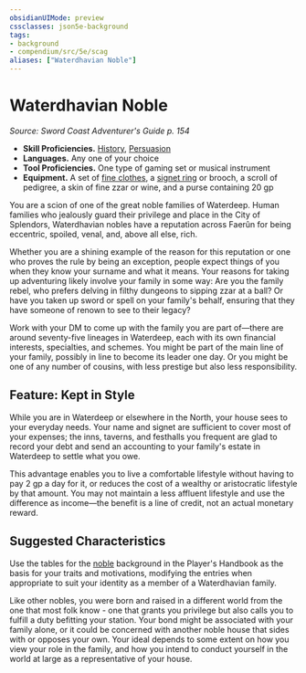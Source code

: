 ```yaml
---
obsidianUIMode: preview
cssclasses: json5e-background
tags:
- background
- compendium/src/5e/scag
aliases: ["Waterdhavian Noble"]
---
```

# Waterdhavian Noble
*Source: Sword Coast Adventurer's Guide p. 154*  

- **Skill Proficiencies.** [History](/3-Mechanics/CLI/rules/skills.md#History), [Persuasion](/3-Mechanics/CLI/rules/skills.md#Persuasion)  
- **Languages.** Any one of your choice  
- **Tool Proficiencies.** One type of gaming set or musical instrument  
- **Equipment.** A set of [fine clothes](/3-Mechanics/CLI/items/fine-clothes.md), a [signet ring](/3-Mechanics/CLI/items/signet-ring.md) or brooch, a scroll of pedigree, a skin of fine zzar or wine, and a purse containing 20 gp  

You are a scion of one of the great noble families of Waterdeep. Human families who jealously guard their privilege and place in the City of Splendors, Waterdhavian nobles have a reputation across Faerûn for being eccentric, spoiled, venal, and, above all else, rich.

Whether you are a shining example of the reason for this reputation or one who proves the rule by being an exception, people expect things of you when they know your surname and what it means. Your reasons for taking up adventuring likely involve your family in some way: Are you the family rebel, who prefers delving in filthy dungeons to sipping zzar at a ball? Or have you taken up sword or spell on your family's behalf, ensuring that they have someone of renown to see to their legacy?

Work with your DM to come up with the family you are part of—there are around seventy-five lineages in Waterdeep, each with its own financial interests, specialties, and schemes. You might be part of the main line of your family, possibly in line to become its leader one day. Or you might be one of any number of cousins, with less prestige but also less responsibility.

## Feature: Kept in Style

While you are in Waterdeep or elsewhere in the North, your house sees to your everyday needs. Your name and signet are sufficient to cover most of your expenses; the inns, taverns, and festhalls you frequent are glad to record your debt and send an accounting to your family's estate in Waterdeep to settle what you owe.

This advantage enables you to live a comfortable lifestyle without having to pay 2 gp a day for it, or reduces the cost of a wealthy or aristocratic lifestyle by that amount. You may not maintain a less affluent lifestyle and use the difference as income—the benefit is a line of credit, not an actual monetary reward.

## Suggested Characteristics

Use the tables for the [noble](/3-Mechanics/CLI/backgrounds/noble.md) background in the Player's Handbook as the basis for your traits and motivations, modifying the entries when appropriate to suit your identity as a member of a Waterdhavian family.

Like other nobles, you were born and raised in a different world from the one that most folk know - one that grants you privilege but also calls you to fulfill a duty befitting your station. Your bond might be associated with your family alone, or it could be concerned with another noble house that sides with or opposes your own. Your ideal depends to some extent on how you view your role in the family, and how you intend to conduct yourself in the world at large as a representative of your house.